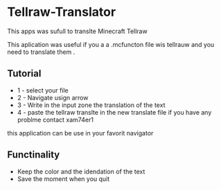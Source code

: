 # Tellraw-Translator
This apps was sufull to translte Minecraft Tellraw 

 <p> This aplication was useful if you a a .mcfuncton file wis tellrauw and you need to translate them . </p>

## Tutorial

* 1 - select your file
* 2 - Navigate usign arrow
* 3 - Write in the input zone the translation of the text
* 4 - paste the tellraw translte in the new translate file
if you have any problme contact xam74er1

this application can be use in your favorit navigator

## Functinality 

* Keep the color and the idendation of the text 
* Save the moment when you quit 
